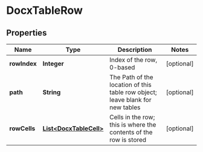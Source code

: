 
# DocxTableRow

## Properties
Name | Type | Description | Notes
------------ | ------------- | ------------- | -------------
**rowIndex** | **Integer** | Index of the row, 0-based |  [optional]
**path** | **String** | The Path of the location of this table row object; leave blank for new tables |  [optional]
**rowCells** | [**List&lt;DocxTableCell&gt;**](DocxTableCell.md) | Cells in the row; this is where the contents of the row is stored |  [optional]




